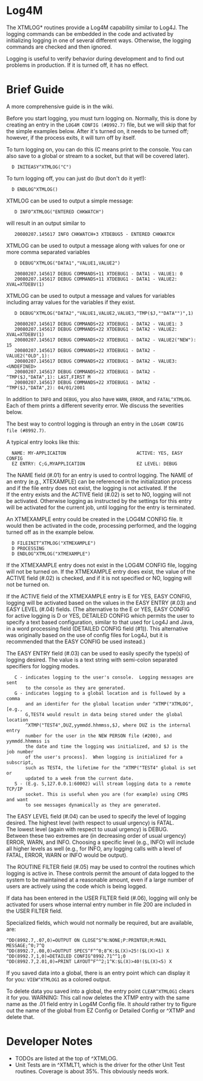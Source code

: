 # Log4M

The XTMLOG\* routines provide a Log4M capability similar to Log4J.  The 
logging commands can be embedded in the code and activated by initializing 
logging in one of several different ways.  Otherwise, the logging commands 
are checked and then ignored.

Logging is useful to verify behavior during development and to find out
problems in production. If it is turned off, it has no effect.

# Brief Guide
A more comprehensive guide is in the wiki.

Before you start logging, you must turn logging on. Normally, this is done by
creating an entry in the `LOG4M CONFIG (#8992.7)` file, but we will skip that for
the simple examples below. After it's turned on, it needs to be turned off;
however, if the process exits, it will turn off by itself.

To turn logging on, you can do this (C means print to the console. You can
also save to a global or stream to a socket, but that will be covered later).

```
  D INITEASY^XTMLOG("C")
```

To turn logging off, you can just do (but don't do it yet!):

```
  D ENDLOG^XTMLOG()
```

XTMLOG can be used to output a simple message: 

```
   D INFO^XTMLOG("ENTERED CHKWATCH")
```
   
will result in an output similar to

```
   20080207.145617 INFO CHKWATCH+3 XTDEBUG5 - ENTERED CHKWATCH
```
   
XTMLOG can be used to output a message along with values for one or more
comma separated variables

```
   D DEBUG^XTMLOG("DATA1","VALUE1,VALUE2")
   
   20080207.145617 DEBUG COMMANDS+11 XTDEBUG1 - DATA1 - VALUE1: 0
   20080207.145617 DEBUG COMMANDS+11 XTDEBUG1 - DATA1 - VALUE2: XVAL=XTDEBV(1)
```

   
XTMLOG can be used to output a message and values for variables including
array values for the variables if they exist.

```
   D DEBUG^XTMLOG("DATA2","VALUE1,VALUE2,VALUE3,^TMP($J,""DATA"")",1)

   20080207.145617 DEBUG COMMANDS+22 XTDEBUG1 - DATA2 - VALUE1: 3
   20080207.145617 DEBUG COMMANDS+22 XTDEBUG1 - DATA2 - VALUE2: XVAL=XTDEBV(1)
   20080207.145617 DEBUG COMMANDS+22 XTDEBUG1 - DATA2 - VALUE2("NEW"): 15
   20080207.145617 DEBUG COMMANDS+22 XTDEBUG1 - DATA2 - VALUE2("OLD",1): 
   20080207.145617 DEBUG COMMANDS+22 XTDEBUG1 - DATA2 - VALUE3: <UNDEFINED>
   20080207.145617 DEBUG COMMANDS+22 XTDEBUG1 - DATA2 - ^TMP($J,"DATA",1): LAST,FIRST M
   20080207.145617 DEBUG COMMANDS+22 XTDEBUG1 - DATA2 - ^TMP($J,"DATA",2): 04/01/2001
```

In addition to `INFO` and `DEBUG`, you also have `WARN`, `ERROR`,
and `FATAL^XTMLOG`. Each of them prints a different severity error. We discuss
the severities below.

The best way to control logging is through an entry in the `LOG4M CONFIG 
file (#8992.7)`.

A typical entry looks like this:

```
  NAME: MY-APPLICAITON                          ACTIVE: YES, EASY CONFIG
  EZ ENTRY: C;G,MYAPPLICATION                   EZ LEVEL: DEBUG
```

The NAME field (#.01) for an entry is used to control logging.  The NAME of 
an entry (e.g., XTEXAMPLE) can be referenced in the initialization process 
and if the file entry does not exist, the logging is not activated.  If the   
If the entry exists and the ACTIVE field (#.02) is set to NO, logging will not 
be activated.  Otherwise logging as instructed by the settings for this entry 
will be activated for the current job, until logging for the entry is 
terminated.  

  An XTMEXAMPLE entry could be created in the LOG4M CONFIG file.  It would 
then be activated in the code, processing performed, and the logging turned
off as in the example below.
  
```
  D FILEINIT^XTMLOG("XTMEXAMPLE")
  D PROCESSING
  D ENDLOG^XTMLOG("XTMEXAMPLE")
```

  If the XTMEXAMPLE entry does not exist in the LOG4M CONFIG file, logging will
not be turned on.  If the XTMEXAMPLE entry does exist, the value of the 
ACTIVE field (#.02) is checked, and if it is not specified or NO, logging 
will not be turned on.

  If the ACTIVE field of the XTMEXAMPLE entry is E for YES, EASY CONFIG, 
logging will be activated based on the values in the EASY ENTRY (#.03) and 
EASY LEVEL (#.04) fields. (The alternative to the E or YES, EASY CONFIG for
active logging is D or YES, DETAILED CONFIG which permits the user to specify
a text based configuration, similar to that used for Log4J and Java, in a
word processing field (DETAILED CONFIG field (#1)).  This alternative was 
originally based on the use of config files for Log4J, but it is recommended 
that the EASY CONFIG be used instead.)

The EASY ENTRY field (#.03) can be used to easily specify the type(s) of 
logging desired.  The value is a text string with semi-colon separated 
specifiers for logging modes.

```
   C - indicates logging to the user's console.  Logging messages are sent 
       to the console as they are generated.
   G - indicates logging to a global location and is followed by a comma 
       and an identifer for the global location under ^XTMP("XTMLOG", [e.g., 
       G,TEST4 would result in data being stored under the global location
       ^XTMP("TEST4",DUZ,yymmdd.hhmmss,$J, where DUZ is the internal entry
       number for the user in the NEW PERSON file (#200), and yymmdd.hhmmss is
       the date and time the logging was initialized, and $J is the job number
       of the user's process].  When logging is initialized for a subscript,
       such as TEST4, the lifetime for the ^XTMP("TEST4" global is set or 
       updated to a week from the current date.
   S - (E.g. S,127.0.0.1:60002) will stream logging data to a remote TCP/IP
       socket. This is useful when you are (for example) using CPRS and want
       to see messages dynamically as they are generated.
```
       
The EASY LEVEL field (#.04) can be used to specify the level of logging 
desired.  The highest level (with respect to usual urgency) is FATAL.  
The lowest level (again with respect to usual urgency) is DEBUG.  
Between these two extremes are (in decreasing order of usual urgency) ERROR, 
WARN, and INFO.  Choosing a specific level (e.g., INFO) will include all 
higher levels as well (e.g., for INFO, any logging calls with a level of 
FATAL, ERROR, WARN or INFO would be output).

The ROUTINE FILTER field (#.05) may be used to control the routines which 
logging is active in.  These controls permit the amount of 
data logged to the system to be maintained at a reasonable amount, even if 
a large number of users are actively using the code which is being logged.

If data has been entered in the USER FILTER field (#.06), logging will only 
be activated for users whose internal entry number in file 200 are included 
in the USER FILTER field.  

Specialized fields, which would not normally be required, but are available, 
are:

```
^DD(8992.7,.07,0)=OUTPUT ON CLOSE^S^N:NONE;P:PRINTER;M:MAIL MESSAGE;^0;7^Q
^DD(8992.7,.08,0)=OUTPUT SPECS^F^^0;8^K:$L(X)>25!($L(X)<1) X
^DD(8992.7,1,0)=DETAILED CONFIG^8992.71^^1;0
^DD(8992.7,2.01,0)=PRINT LAYOUT^F^^2;1^K:$L(X)>40!($L(X)<5) X
```

If you saved data into a global, there is an entry point which can display
it for you: `VIEW^XTMLOG1` as a colored output.

To delete data you saved into a global, the entry point ```CLEAR^XTMLOG1```
clears it for you. WARNING: This call now deletes the XTMP entry with the
same name as the .01 field entry in Log4M Config file. It *should* rather
try to figure out the name of the global from EZ Config or Detailed Config
or ^XTMP and delete that.

# Developer Notes
 
 * TODOs are listed at the top of ^XTMLOG.
 * Unit Tests are in ^XTMLT1, which is the driver for the other Unit
   Test routines. Coverage is about 35%. This obviously needs work.

